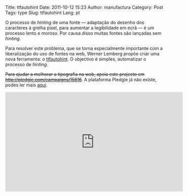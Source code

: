 Title: ttfautohint
Date: 2011-10-12 15:23
Author: manufactura
Category: Post
Tags: type
Slug: ttfautohint
Lang: pt

O processo de *hinting* de uma fonte — adaptação do desenho dos caracteres
à grelha pixel, para aumentar a legibilidade em ecrã — é um processo
lento e moroso. Por causa disso muitas fontes são lançadas sem
*hinting*.

Para resolver este problema, que se torna especialmente importante com a
liberalização do uso de fontes na web, Werner Lemberg propõe criar uma
nova ferramenta: o [ttfautohint](http://www.freetype.org/ttfautohint). O
objectivo é simples, automatizar o processo de *hinting*.

~~Para ajudar a melhorar a tipografia na web, apoia este projecto em http://pledgie.com/campaigns/15816~~. A plataforma Pledgie já não existe, podes ler mais [aqui](http://fundraise.net/what-happened-to-pledgie/).

<iframe width="560" height="315" src="http://www.youtube.com/embed/81ioae5XNew?rel=0" frameborder="0" allowfullscreen></iframe>

